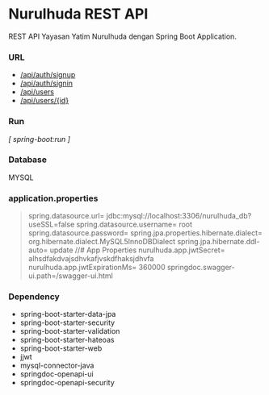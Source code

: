 # Nurulhuda REST API
REST API Yayasan Yatim Nurulhuda dengan Spring Boot Application.

### URL

* [/api/auth/signup](#)
* [/api/auth/signin](#)
* [/api/users](#)
* [/api/users/{id}](#)

### Run
*[ spring-boot:run ]*

### Database
MYSQL

### application.properties

>spring.datasource.url= jdbc:mysql://localhost:3306/nurulhuda_db?useSSL=false
>spring.datasource.username= root
>spring.datasource.password=
>spring.jpa.properties.hibernate.dialect= org.hibernate.dialect.MySQL5InnoDBDialect
>spring.jpa.hibernate.ddl-auto= update
>//# App Properties
>nurulhuda.app.jwtSecret= alhsdfakdvajsdhvkafjvskdfhaksjdhvfa
>nurulhuda.app.jwtExpirationMs= 360000
>springdoc.swagger-ui.path=/swagger-ui.html

### Dependency
* spring-boot-starter-data-jpa
* spring-boot-starter-security
* spring-boot-starter-validation
* spring-boot-starter-hateoas
* spring-boot-starter-web
* jjwt
* mysql-connector-java
* springdoc-openapi-ui
* springdoc-openapi-security

